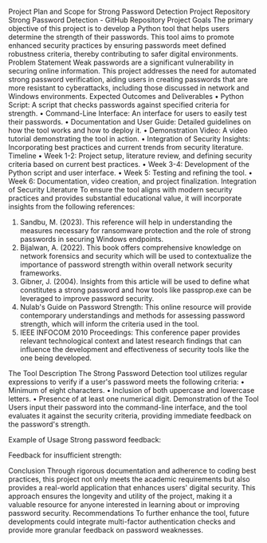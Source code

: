 Project Plan and Scope for Strong Password Detection
Project Repository
Strong Password Detection - GitHub Repository
Project Goals
The primary objective of this project is to develop a Python tool that helps users determine the strength of their passwords. This tool aims to promote enhanced security practices by ensuring passwords meet defined robustness criteria, thereby contributing to safer digital environments.
Problem Statement
Weak passwords are a significant vulnerability in securing online information. This project addresses the need for automated strong password verification, aiding users in creating passwords that are more resistant to cyberattacks, including those discussed in network and Windows environments.
Expected Outcomes and Deliverables
•	Python Script: A script that checks passwords against specified criteria for strength.
•	Command-Line Interface: An interface for users to easily test their passwords.
•	Documentation and User Guide: Detailed guidelines on how the tool works and how to deploy it.
•	Demonstration Video: A video tutorial demonstrating the tool in action.
•	Integration of Security Insights: Incorporating best practices and current trends from security literature.
Timeline
•	Week 1-2: Project setup, literature review, and defining security criteria based on current best practices.
•	Week 3-4: Development of the Python script and user interface.
•	Week 5: Testing and refining the tool.
•	Week 6: Documentation, video creation, and project finalization.
Integration of Security Literature
To ensure the tool aligns with modern security practices and provides substantial educational value, it will incorporate insights from the following references:
1.	Sandbu, M. (2023). This reference will help in understanding the measures necessary for ransomware protection and the role of strong passwords in securing Windows endpoints.
2.	Bijalwan, A. (2022). This book offers comprehensive knowledge on network forensics and security which will be used to contextualize the importance of password strength within overall network security frameworks.
3.	Gibner, J. (2004). Insights from this article will be used to define what constitutes a strong password and how tools like passprop.exe can be leveraged to improve password security.
4.	Nulab's Guide on Password Strength: This online resource will provide contemporary understandings and methods for assessing password strength, which will inform the criteria used in the tool.
5.	IEEE INFOCOM 2010 Proceedings: This conference paper provides relevant technological context and latest research findings that can influence the development and effectiveness of security tools like the one being developed.

The Tool
Description
The Strong Password Detection tool utilizes regular expressions to verify if a user's password meets the following criteria:
•	Minimum of eight characters.
•	Inclusion of both uppercase and lowercase letters.
•	Presence of at least one numerical digit.
Demonstration of the Tool
Users input their password into the command-line interface, and the tool evaluates it against the security criteria, providing immediate feedback on the password's strength.




Example of Usage
Strong password feedback: 
 
Feedback for insufficient strength: 
 
Conclusion
Through rigorous documentation and adherence to coding best practices, this project not only meets the academic requirements but also provides a real-world application that enhances users' digital security. This approach ensures the longevity and utility of the project, making it a valuable resource for anyone interested in learning about or improving password security.
Recommendations
To further enhance the tool, future developments could integrate multi-factor authentication checks and provide more granular feedback on password weaknesses.

